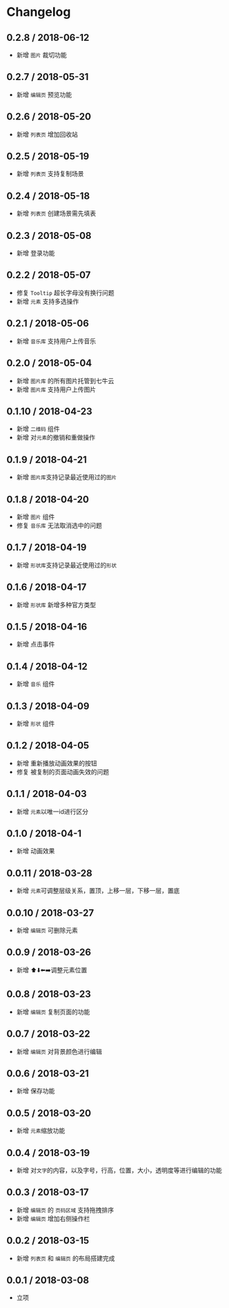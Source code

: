 
# Changelog

## 0.2.8 / 2018-06-12

- 新增 `图片` 裁切功能

## 0.2.7 / 2018-05-31

- 新增 `编辑页` 预览功能

## 0.2.6 / 2018-05-20
- 新增 `列表页` 增加回收站

## 0.2.5 / 2018-05-19
- 新增 `列表页` 支持复制场景

## 0.2.4 / 2018-05-18
- 新增 `列表页` 创建场景需先填表

## 0.2.3 / 2018-05-08
- 新增 登录功能

## 0.2.2 / 2018-05-07
- 修复 `Tooltip` 超长字母没有换行问题
- 新增 `元素` 支持多选操作

## 0.2.1 / 2018-05-06
- 新增 `音乐库` 支持用户上传音乐

## 0.2.0 / 2018-05-04
- 新增 `图片库` 的所有图片托管到七牛云
- 新增 `图片库` 支持用户上传图片

## 0.1.10 / 2018-04-23
- 新增 `二维码` 组件
- 新增 对`元素`的撤销和重做操作

## 0.1.9 / 2018-04-21
- 新增 `图片库`支持记录最近使用过的`图片`

## 0.1.8 / 2018-04-20
- 新增 `图片` 组件
- 修复 `音乐库` 无法取消选中的问题

## 0.1.7 / 2018-04-19
- 新增 `形状库`支持记录最近使用过的`形状`

## 0.1.6 / 2018-04-17
- 新增 `形状库` 新增多种官方类型

## 0.1.5 / 2018-04-16
- 新增 点击事件

## 0.1.4 / 2018-04-12
- 新增 `音乐` 组件

## 0.1.3 / 2018-04-09
- 新增 `形状` 组件

## 0.1.2 / 2018-04-05
- 新增 重新播放动画效果的按钮
- 修复 被复制的页面动画失效的问题

## 0.1.1 / 2018-04-03
- 新增 `元素`以唯一id进行区分

## 0.1.0 / 2018-04-1
- 新增 动画效果

## 0.0.11 / 2018-03-28
- 新增 `元素`可调整层级关系，置顶，上移一层，下移一层，置底

## 0.0.10 / 2018-03-27
- 新增 `编辑页` 可删除元素

## 0.0.9 / 2018-03-26
- 新增 ⬆️⬇️⬅️➡️调整元素位置

## 0.0.8 / 2018-03-23
- 新增 `编辑页` 复制页面的功能

## 0.0.7 / 2018-03-22
- 新增 `编辑页` 对背景颜色进行编辑

## 0.0.6 / 2018-03-21
- 新增 保存功能

## 0.0.5 / 2018-03-20
- 新增 `元素`缩放功能

## 0.0.4 / 2018-03-19
- 新增 对`文字`的内容，以及字号，行高，位置，大小，透明度等进行编辑的功能

## 0.0.3 / 2018-03-17
- 新增 `编辑页` 的 `页码区域` 支持拖拽排序
- 新增 `编辑页` 增加右侧操作栏

## 0.0.2 / 2018-03-15
- 新增 `列表页` 和 `编辑页` 的布局搭建完成

## 0.0.1 / 2018-03-08
- 立项
